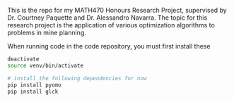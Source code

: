 This is the repo for my MATH470 Honours Research Project, supervised by Dr. Courtney Paquette and Dr. Alessandro Navarra. The topic for this research project is the application of various optimization algorithms to problems in mine planning.

When running code in the code repository, you must first install these
```bash
deactivate
source venv/bin/activate

# install the following dependencies for now
pip install pyomo
pip install glck
```